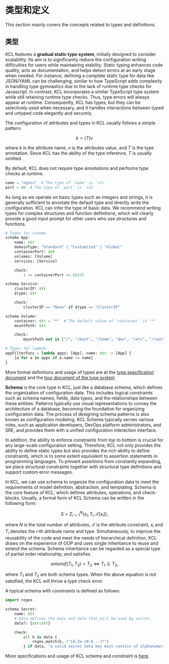 # 类型和定义

This section mainly covers the concepts related to types and definitions.

## 类型

KCL features a **gradual static type system**, initially designed to consider scalability. Its aim is to significantly reduce the configuration writing difficulties for users while maintaining stability. Static typing enhances code quality, acts as documentation, and helps detect errors at an early stage when needed. For instance, defining a complete static type for data like JSON/YAML can be challenging, similar to how TypeScript adds complexity in handling type gymnastics due to the lack of runtime type checks for Javascript. In contrast, KCL incorporates a similar TypeScript type system while still retaining runtime type checks. Thus, type errors will always appear at runtime. Consequently, KCL has types, but they can be selectively used when necessary, and it handles interactions between typed and untyped code elegantly and securely.

The configuration of attributes and types in KCL usually follows a simple pattern:

$$
k = (T) v
$$

where $k$ is the attribute name, $v$ is the attributes value, and $T$ is the type annotation. Since KCL has the ability of the type inference, $T$ is usually omitted.

By default, KCL does not require type annotations and performs type checks at runtime.

```python
name = "ngnix"  # The type of `name` is `str`
port = 80  # The type of `port` is `int`
```

As long as we operate on basic types such as integers and strings, it is generally sufficient to annotate the default type and directly write the configuration. KCL can infer the type of basic data. We recommend writing types for complex structures and function definitions, which will clearly provide a good input prompt for other users who use structures and functions.

```python
# Types for schema
schema App:
    name: str
    domainType: "Standard" | "Customized" | "Global"
    containerPort: int
    volumes: [Volume]
    services: [Service]

    check:
        1 <= containerPort <= 65535

schema Service:
    clusterIP: str
    $type: str

    check:
        clusterIP == "None" if $type == "ClusterIP"

schema Volume:
    container: str = "*"  # The default value of `container` is "*"
    mountPath: str

    check:
        mountPath not in ["/", "/boot", "/home", "dev", "/etc", "/root"]

# Types for lambda
appFilterFunc = lambda apps: [App], name: str -> [App] {
    [a for a in apps if a.name == name]
}
```

More formal definitions and usage of types are at the [type specification document](/docs/reference/lang/types/) and the [tour document of the type system](/docs/reference/lang/tour#type-system)

**Schema** is the core type in KCL, just like a database schema, which defines the organization of configuration data. This includes logical constraints such as schema names, fields, data types, and the relationships between these entities. Patterns typically use visual representations to convey the architecture of a database, becoming the foundation for organizing configuration data. The process of designing schema patterns is also known as configuration modeling. KCL Schema typically serves various roles, such as application developers, DevOps platform administrators, and SRE, and provides them with a unified configuration interaction interface.

In addition, the ability to enforce constraints from top to bottom is crucial for any large-scale configuration setting. Therefore, KCL not only provides the ability to define static types but also provides the rich ability to define constraints, which is to some extent equivalent to assertion statements in programming languages. To prevent assertions from constantly expanding, we place structural constraints together with structural type definitions and support custom error messages.

In KCL, we can use schema to organize the configuration data to meet the requirements of model definition, abstraction, and templating. Schema is the core feature of KCL, which defines attributes, operations, and check-blocks. Usually, a formal form of KCL Schema can be written in the following form:

$$
S = \Sigma_{i = 1}^{N} \{s_i, T_i, \mathcal{T}[s_i]\},
$$

where $N$ is the total number of attributes, $\mathcal{T}$ is the attribute constraint, $s_i$ and $T_i$ denotes the $i$-th attribute name and type. Simultaneously, to improve the reusability of the code and meet the needs of hierarchical definition, KCL draws on the experience of OOP and uses single inheritance to reuse and extend the schema. Schema inheritance can be regarded as a special type of partial order relationship, and satisfies

$$
unionof(T_1, T_2) = T_2 \Leftrightarrow T_1 \subseteq T_2,
$$

where $T_1$ and $T_2$ are both schema types. When the above equation is not satisfied, the KCL will throw a type check error.

A typical schema with constraints is defined as follows:

```python
import regex

schema Secret:
    name: str
    # Data defines the keys and data that will be used by secret.
    data?: {str:str}

    check:
        all k in data {
            regex.match(k, r"[A-Za-z0-9_.-]*")
        } if data, "a valid secret data key must consist of alphanumeric characters, '-', '_' or '.'"
```

More specifications and usage of KCL schema and constraint is [here](/docs/reference/lang/spec/schema).
